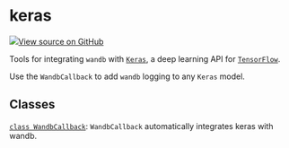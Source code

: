 # keras

<!-- Insert buttons and diff -->


[![](https://www.tensorflow.org/images/GitHub-Mark-32px.png)View source on GitHub](https://www.github.com/wandb/client/tree/v0.10.31.dev1/wandb/integration/keras/__init__.py)




Tools for integrating <code>wandb</code> with [`Keras`](https://keras.io/), a deep learning API for [`TensorFlow`](https://www.tensorflow.org/).


Use the <code>WandbCallback</code> to add <code>wandb</code> logging to any <code>Keras</code> model.

## Classes

[`class WandbCallback`](./wandbcallback.md): <code>WandbCallback</code> automatically integrates keras with wandb.

